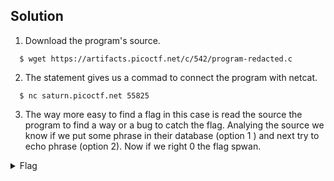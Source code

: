 ## Solution
 1. Download the program's source.
  ```
    $ wget https://artifacts.picoctf.net/c/542/program-redacted.c
  ```
 2. The statement gives us a commad to connect the  program with netcat.
  ```
    $ nc saturn.picoctf.net 55825
  ```
 3. The way more easy to find a flag in this case is read the source the program to find a way or a bug to catch the flag.
 Analying  the source  we know if we put some phrase in their database (option 1 ) and next try to echo phrase (option 2). Now if we right 0 the flag spwan.
   <details>
       <summary> Flag </summary>
  
         picoCTF{M4K3_5UR3_70_CH3CK_Y0UR_1NPU75_68466E2F}
  
   </details>
